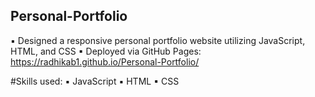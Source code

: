 ## Personal-Portfolio
▪ Designed a responsive personal portfolio website utilizing JavaScript, HTML, and CSS
▪ Deployed via GitHub Pages: https://radhikab1.github.io/Personal-Portfolio/

#Skills used:
▪ JavaScript
▪ HTML
▪ CSS
